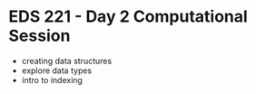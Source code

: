 # EDS 221 - Day 2 Computational Session

- creating data structures
- explore data types
- intro to indexing 
